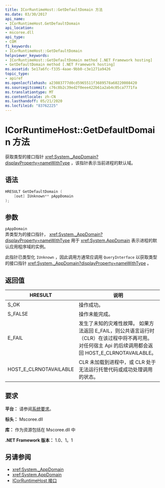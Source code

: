 ```yaml
---
title: ICorRuntimeHost::GetDefaultDomain 方法
ms.date: 03/30/2017
api_name:
- ICorRuntimeHost.GetDefaultDomain
api_location:
- mscoree.dll
api_type:
- COM
f1_keywords:
- ICorRuntimeHost::GetDefaultDomain
helpviewer_keywords:
- ICorRuntimeHost::GetDefaultDomain method [.NET Framework hosting]
- GetDefaultDomain method [.NET Framework hosting]
ms.assetid: 5e17a6fc-f335-4aae-9bb0-c3e1271a9426
topic_type:
- apiref
ms.openlocfilehash: a23083777d0cd5965511f3689578a60220008420
ms.sourcegitcommit: c76c8b2c39ed2f0eee422b61a2ab4c05ca7771fa
ms.translationtype: MT
ms.contentlocale: zh-CN
ms.lasthandoff: 05/21/2020
ms.locfileid: "83762225"
---
```

# <a name="icorruntimehostgetdefaultdomain-method"></a>ICorRuntimeHost::GetDefaultDomain 方法
获取类型的接口指针 <xref:System._AppDomain?displayProperty=nameWithType> ，该指针表示当前进程的默认域。  
  
## <a name="syntax"></a>语法  
  
```cpp  
HRESULT GetDefaultDomain (  
    [out] IUnknown** pAppDomain  
);  
```  
  
## <a name="parameters"></a>参数  
 `pAppDomain`  
 弄类型为的接口指针， <xref:System._AppDomain?displayProperty=nameWithType> 用于 <xref:System.AppDomain> 表示进程的默认应用程序域的实例。  
  
 此指针已类型化 `IUnknown` ，因此调用方通常应调用 `QueryInterface` 以获取类型的接口指针 <xref:System._AppDomain?displayProperty=nameWithType> 。  
  
## <a name="return-value"></a>返回值  
  
|HRESULT|说明|  
|-------------|-----------------|  
|S_OK|操作成功。|  
|S_FALSE|操作未能完成。|  
|E_FAIL|发生了未知的灾难性故障。 如果方法返回 E_FAIL，则公共语言运行时（CLR）在该过程中将不再可用。 对任何宿主 Api 的后续调用都会返回 HOST_E_CLRNOTAVAILABLE。|  
|HOST_E_CLRNOTAVAILABLE|CLR 未加载到进程中，或 CLR 处于无法运行托管代码或成功处理调用的状态。|  
  
## <a name="requirements"></a>要求  
 **平台：** 请参阅[系统要求](../../get-started/system-requirements.md)。  
  
 **标头：** Mscoree.dll  
  
 **库：** 作为资源包括在 Mscoree.dll 中  
  
 **.NET Framework 版本：** 1.0、1。1  
  
## <a name="see-also"></a>另请参阅

- <xref:System._AppDomain>
- <xref:System.AppDomain>
- [ICorRuntimeHost 接口](icorruntimehost-interface.md)

